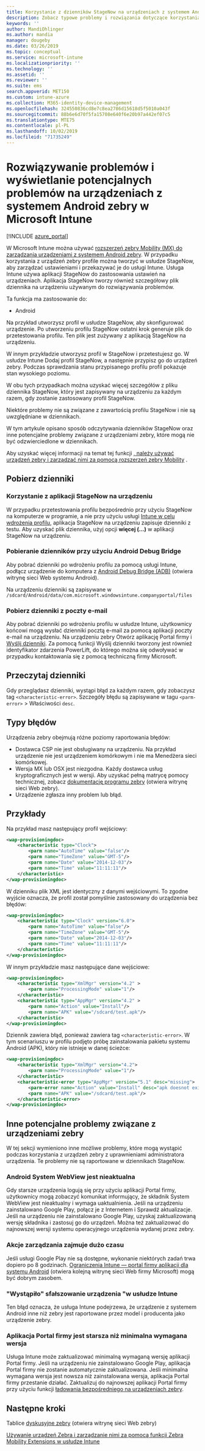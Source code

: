 ```yaml
---
title: Korzystanie z dzienników StageNow na urządzeniach z systemem Android zebry w Microsoft Intune na platformie Azure | Microsoft Docs
description: Zobacz typowe problemy i rozwiązania dotyczące korzystania z usługi StageNow na urządzeniach z systemem Android przy użyciu Microsoft Intune. Dowiedz się również, jak uzyskać dzienniki, i zapoznać się z przykładami dotyczącymi sposobu odczytywania dzienników pod kątem sukcesu lub błędów.
keywords: ''
author: MandiOhlinger
ms.author: mandia
manager: dougeby
ms.date: 03/26/2019
ms.topic: conceptual
ms.service: microsoft-intune
ms.localizationpriority: ''
ms.technology: ''
ms.assetid: ''
ms.reviewer: ''
ms.suite: ems
search.appverid: MET150
ms.custom: intune-azure
ms.collection: M365-identity-device-management
ms.openlocfilehash: 324550836cd8e7c8ea2786d15618d5f5010a043f
ms.sourcegitcommit: 88b6e6d70f5fa15708e640f6e20b97a442ef07c5
ms.translationtype: MTE75
ms.contentlocale: pl-PL
ms.lasthandoff: 10/02/2019
ms.locfileid: "71735249"
---
```

# <a name="troubleshoot-and-see-potential-issues-on-android-zebra-devices-in-microsoft-intune"></a>Rozwiązywanie problemów i wyświetlanie potencjalnych problemów na urządzeniach z systemem Android zebry w Microsoft Intune

[!INCLUDE [azure_portal](../includes/azure_portal.md)]

W Microsoft Intune można używać [rozszerzeń zebry Mobility (MX) do zarządzania urządzeniami z systemem Android zebry](android-zebra-mx-overview.md). W przypadku korzystania z urządzeń zebry profile można tworzyć w usłudze StageNow, aby zarządzać ustawieniami i przekazywać je do usługi Intune. Usługa Intune używa aplikacji StageNow do zastosowania ustawień na urządzeniach. Aplikacja StageNow tworzy również szczegółowy plik dziennika na urządzeniu używanym do rozwiązywania problemów.

Ta funkcja ma zastosowanie do:

- Android

Na przykład utworzysz profil w usłudze StageNow, aby skonfigurować urządzenie. Po utworzeniu profilu StageNow ostatni krok generuje plik do przetestowania profilu. Ten plik jest zużywany z aplikacją StageNow na urządzeniu.

W innym przykładzie utworzysz profil w StageNow i przetestujesz go. W usłudze Intune Dodaj profil StageNow, a następnie przypisz go do urządzeń zebry. Podczas sprawdzania stanu przypisanego profilu profil pokazuje stan wysokiego poziomu.

W obu tych przypadkach można uzyskać więcej szczegółów z pliku dziennika StageNow, który jest zapisywany na urządzeniu za każdym razem, gdy zostanie zastosowany profil StageNow.

Niektóre problemy nie są związane z zawartością profilu StageNow i nie są uwzględniane w dziennikach.

W tym artykule opisano sposób odczytywania dzienników StageNow oraz inne potencjalne problemy związane z urządzeniami zebry, które mogą nie być odzwierciedlone w dziennikach.

Aby uzyskać więcej informacji na temat tej funkcji [, należy używać urządzeń zebry i zarządzać nimi za pomocą rozszerzeń zebry Mobility](android-zebra-mx-overview.md) .

## <a name="get-the-logs"></a>Pobierz dzienniki

### <a name="use-the-stagenow-app-on-the-device"></a>Korzystanie z aplikacji StageNow na urządzeniu
W przypadku przetestowania profilu bezpośrednio przy użyciu StageNow na komputerze w programie, a nie przy użyciu usługi [Intune w celu wdrożenia profilu](android-zebra-mx-overview.md#step-4-create-a-device-management-profile-in-stagenow), aplikacja StageNow na urządzeniu zapisuje dzienniki z testu. Aby uzyskać plik dziennika, użyj opcji **więcej (...)** w aplikacji StageNow na urządzeniu.

### <a name="get-logs-using-android-debug-bridge"></a>Pobieranie dzienników przy użyciu Android Debug Bridge
Aby pobrać dzienniki po wdrożeniu profilu za pomocą usługi Intune, podłącz urządzenie do komputera z [Android Debug Bridge (ADB)](https://developer.android.com/studio/command-line/adb) (otwiera witrynę sieci Web systemu Android).

Na urządzeniu dzienniki są zapisywane w `/sdcard/Android/data/com.microsoft.windowsintune.companyportal/files`

### <a name="get-logs-from-email"></a>Pobierz dzienniki z poczty e-mail
Aby pobrać dzienniki po wdrożeniu profilu w usłudze Intune, użytkownicy końcowi mogą wysłać dzienniki pocztą e-mail za pomocą aplikacji poczty e-mail na urządzeniu. Na urządzeniu zebry Otwórz aplikację Portal firmy i [Wyślij dzienniki](https://docs.microsoft.com/intune-user-help/send-logs-to-your-it-admin-by-email-android). Za pomocą funkcji Wyślij dzienniki tworzony jest również identyfikator zdarzenia PowerLift, do którego można się odwoływać w przypadku kontaktowania się z pomocą techniczną firmy Microsoft.

## <a name="read-the-logs"></a>Przeczytaj dzienniki

Gdy przeglądasz dzienniki, wystąpi błąd za każdym razem, gdy zobaczysz tag `<characteristic-error>`. Szczegóły błędu są zapisywane w tagu `<parm-error>` > Właściwości `desc`.

## <a name="error-types"></a>Typy błędów

Urządzenia zebry obejmują różne poziomy raportowania błędów:

- Dostawca CSP nie jest obsługiwany na urządzeniu. Na przykład urządzenie nie jest urządzeniem komórkowym i nie ma Menedżera sieci komórkowej.
- Wersja MX lub OSX jest niezgodna. Każdy dostawca usług kryptograficznych jest w wersji. Aby uzyskać pełną matrycę pomocy technicznej, zobacz [dokumentację programu zebry](http://techdocs.zebra.com/mx/) (otwiera witrynę sieci Web zebry).
- Urządzenie zgłasza inny problem lub błąd.

## <a name="examples"></a>Przykłady

Na przykład masz następujący profil wejściowy:

```xml
<wap-provisioningdoc>
    <characteristic type="Clock">
        <parm name="AutoTime" value="false"/>
        <parm name="TimeZone" value="GMT-5"/>
        <parm name="Date" value="2014-12-03"/>
        <parm name="Time" value="11:11:11"/>
    </characteristic>
</wap-provisioningdoc>
```

W dzienniku plik XML jest identyczny z danymi wejściowymi. To zgodne wyjście oznacza, że profil został pomyślnie zastosowany do urządzenia bez błędów:

```xml
<wap-provisioningdoc>
    <characteristic type="Clock" version="6.0">
        <parm name="AutoTime" value="false"/>
        <parm name="TimeZone" value="GMT-5"/>
        <parm name="Date" value="2014-12-03"/>
        <parm name="Time" value="11:11:11"/>
    </characteristic>
</wap-provisioningdoc>
```

W innym przykładzie masz następujące dane wejściowe:

```xml
<wap-provisioningdoc>
    <characteristic type="XmlMgr" version="4.2" >
        <parm name="ProcessingMode" value="1"/>
    </characteristic>
    <characteristic type="AppMgr" version="4.2" >
        <parm name="Action" value="Install"/>
        <parm name="APK" value="/sdcard/test.apk"/>
    </characteristic>
</wap-provisioningdoc>
```

Dziennik zawiera błąd, ponieważ zawiera tag `<characteristic-error>`. W tym scenariuszu w profilu podjęto próbę zainstalowania pakietu systemu Android (APK), który nie istnieje w danej ścieżce:

```xml
<wap-provisioningdoc>
    <characteristic type="XmlMgr" version="4.2">
        <parm name="ProcessingMode" value="1"/>
    </characteristic>
    <characteristic-error type="AppMgr" version="5.1" desc="missing">
        <parm-error name="Action" value="Install" desc="apk doesnot exist in the path"/>
        <parm name="APK" value="/sdcard/test.apk"/>
    </characteristic-error>
</wap-provisioningdoc>
```

## <a name="other-potential-issues-with-zebra-devices"></a>Inne potencjalne problemy związane z urządzeniami zebry

W tej sekcji wymieniono inne możliwe problemy, które mogą wystąpić podczas korzystania z urządzeń zebry z uprawnieniami administratora urządzenia. Te problemy nie są raportowane w dziennikach StageNow.

### <a name="android-system-webview-is-out-of-date"></a>Android System WebView jest nieaktualna

Gdy starsze urządzenia logują się przy użyciu aplikacji Portal firmy, użytkownicy mogą zobaczyć komunikat informujący, że składnik System WebView jest nieaktualny i wymaga uaktualnienia. Jeśli na urządzeniu zainstalowano Google Play, połącz je z Internetem i Sprawdź aktualizacje. Jeśli na urządzeniu nie zainstalowano Google Play, uzyskaj zaktualizowaną wersję składnika i zastosuj go do urządzeń. Można też zaktualizować do najnowszej wersji systemu operacyjnego urządzenia wydanej przez zebry.

### <a name="management-actions-take-a-long-time"></a>Akcje zarządzania zajmuje dużo czasu

Jeśli usługi Google Play nie są dostępne, wykonanie niektórych zadań trwa dopiero po 8 godzinach. [Ograniczenia Intune — portal firmy aplikacji dla systemu Android](https://support.microsoft.com/help/3211588/limitations-of-intune-company-portal-app-for-android-in-china) (otwiera kolejną witrynę sieci Web firmy Microsoft) mogą być dobrym zasobem.

### <a name="device-spoofing-suspected-shows-in-intune"></a>"Wystąpiło" sfałszowanie urządzenia "w usłudze Intune

Ten błąd oznacza, że usługa Intune podejrzewa, że urządzenie z systemem Android inne niż zebry jest raportowane przez model i producenta jako urządzenie zebry.

### <a name="company-portal-app-is-older-than-minimum-required-version"></a>Aplikacja Portal firmy jest starsza niż minimalna wymagana wersja

Usługa Intune może zaktualizować minimalną wymaganą wersję aplikacji Portal firmy. Jeśli na urządzeniu nie zainstalowano Google Play, aplikacja Portal firmy nie zostanie automatycznie zaktualizowana. Jeśli minimalna wymagana wersja jest nowsza niż zainstalowana wersja, aplikacja Portal firmy przestanie działać. Zaktualizuj do najnowszej aplikacji Portal firmy przy użyciu funkcji [ładowania bezpośredniego na urządzeniach zebry](android-zebra-mx-overview.md#sideload-the-company-portal-app).

## <a name="next-steps"></a>Następne kroki

Tablice [dyskusyjne zebry](https://developer.zebra.com/community/home/discussions) (otwiera witrynę sieci Web zebry)

[Używanie urządzeń Zebra i zarządzanie nimi za pomocą funkcji Zebra Mobility Extensions w usłudze Intune](android-zebra-mx-overview.md)
